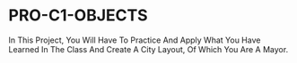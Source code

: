 # PRO-C1-OBJECTS
In This Project, You Will Have To Practice And Apply What You Have Learned In The Class And Create A City Layout, Of Which You Are A Mayor.
